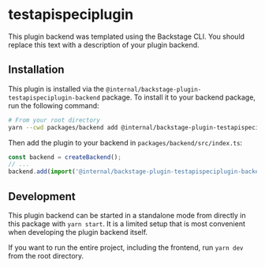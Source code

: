 # testapispeciplugin

This plugin backend was templated using the Backstage CLI. You should replace this text with a description of your plugin backend.

## Installation

This plugin is installed via the `@internal/backstage-plugin-testapispeciplugin-backend` package. To install it to your backend package, run the following command:

```bash
# From your root directory
yarn --cwd packages/backend add @internal/backstage-plugin-testapispeciplugin-backend
```

Then add the plugin to your backend in `packages/backend/src/index.ts`:

```ts
const backend = createBackend();
// ...
backend.add(import('@internal/backstage-plugin-testapispeciplugin-backend'));
```

## Development

This plugin backend can be started in a standalone mode from directly in this
package with `yarn start`. It is a limited setup that is most convenient when
developing the plugin backend itself.

If you want to run the entire project, including the frontend, run `yarn dev` from the root directory.
